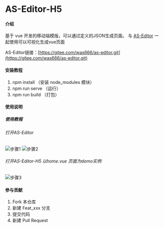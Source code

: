 # AS-Editor-H5

#### 介绍

基于 vue 开发的移动端模版，可以通过定义的JSON生成页面。
与 [AS-Editor](https://gitee.com/was666/as-editor.git) 一起使用可以可视化生成vue页面

AS-Editor链接：[https://gitee.com/was666/as-editor.git](https://gitee.com/was666/as-editor.git)

#### 安装教程

1.  npm install （安装 node_modules 模块）
2.  npm run serve （运行）
3.  npm run build （打包）

#### 使用说明

##### 使用教程

###### 打开AS-Editor
![步骤1](https://images.gitee.com/uploads/images/2021/1027/180625_a6903982_5546746.png "image1.png")
![步骤2](https://images.gitee.com/uploads/images/2021/1027/180644_1710b3f0_5546746.png "image2.png")
###### 打开AS-Editor-H5  以home.vue 页面为demo实例
![步骤3](https://images.gitee.com/uploads/images/2021/1027/180656_e71a6d53_5546746.png "image3.png")


#### 参与贡献

1.  Fork 本仓库
2.  新建 Feat_xxx 分支
3.  提交代码
4.  新建 Pull Request


